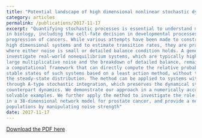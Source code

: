 ```yaml
---
title: "Potential landscape of high dimensional nonlinear stochastic dynamics with large noise"
category: articles
permalink: /publications/2017-11-17
excerpt: "Quantifying stochastic processes is essential to understand many natural phenomena, particularly 
in biology, including the cell-fate decision in developmental processes as well as the genesis and 
progression of cancers. While various attempts have been made to construct potential landscape in 
high dimensional systems and to estimate transition rates, they are practically limited to the cases 
where either noise is small or detailed balance condition holds. A general and practical approach to 
investigate real-world nonequilibrium systems, which are typically high-dimensional and subject to 
large multiplicative noise and the breakdown of detailed balance, remains elusive. Here, we formulate 
a computational framework that can directly compute the relative probabilities between locally 
stable states of such systems based on a least action method, without the necessity of simulating 
the steady-state distribution. The method can be applied to systems with arbitrary noise intensities 
through A-type stochastic integration, which preserves the dynamical structure of the deterministic 
counterpart dynamics. We demonstrate our approach in a numerically accurate manner through 
solvable examples. We further apply the method to investigate the role of noise on tumor heterogeneity 
in a 38-dimensional network model for prostate cancer, and provide a new strategy on controlling cell 
populations by manipulating noise strength"
date: 2017-11-17
---
```


[Download the PDF here](https://github.com/jamestang23/jamestang23.github.io/blob/master/4.pdf)
